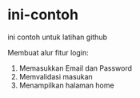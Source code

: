 # ini-contoh
ini contoh untuk latihan github

Membuat alur fitur login:
1. Memasukkan Email dan Password
2. Memvalidasi masukan
3. Menampilkan halaman home

